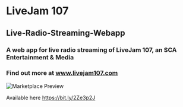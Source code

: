 # LiveJam 107
## Live-Radio-Streaming-Webapp

### A web app for live radio streaming of LiveJam 107, an SCA Entertainment & Media
### Find out more at www.livejam107.com

![Marketplace Preview](https://my-music-12.s3.ap-south-1.amazonaws.com/MobileScreens.png)

Available here https://bit.ly/2Ze3p2J
